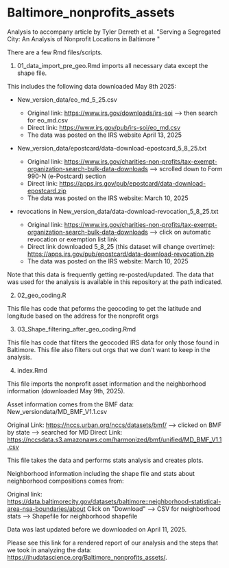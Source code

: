 # Baltimore_nonprofits_assets

Analysis to accompany article by Tyler Derreth et al. "Serving a Segregated City: An Analysis of Nonprofit Locations in Baltimore "

There are a few Rmd files/scripts.

1) 01_data_import_pre_geo.Rmd imports all necessary data except the shape file.

This includes the following data downloaded May 8th 2025:

- New_version_data/eo_md_5_25.csv
  - Original link:  https://www.irs.gov/downloads/irs-soi --> then search for eo_md.csv
  - Direct link: https://www.irs.gov/pub/irs-soi/eo_md.csv
  - The data was posted on the IRS website April 13, 2025

- New_version_data/epostcard/data-download-epostcard_5_8_25.txt
  - Original link: https://www.irs.gov/charities-non-profits/tax-exempt-organization-search-bulk-data-downloads --> scrolled down to Form 990-N (e-Postcard) section
  - Direct link: https://apps.irs.gov/pub/epostcard/data-download-epostcard.zip 
  - The data was posted on the IRS website: March 10, 2025
 
- revocations in New_version_data/data-download-revocation_5_8_25.txt
  - Original link: https://www.irs.gov/charities-non-profits/tax-exempt-organization-search-bulk-data-downloads --> click on automatic revocation or exemption list link
  - Direct link downloaded 5_8_25 (this dataset will change overtime): https://apps.irs.gov/pub/epostcard/data-download-revocation.zip
  - The data was posted on the IRS website: March 10, 2025


Note that this data is frequently getting re-posted/updated. The data that was used for the analysis is available in this repository at the path indicated.

2) 02_geo_coding.R 

This file has code that peforms the geocoding to get the latitude and longitude based on the address for the nonprofit orgs

3) 03_Shape_filtering_after_geo_coding.Rmd

This file has code that filters the geocoded IRS data for only those found in Baltimore. This file also filters out orgs that we don't want to keep in the analysis.

4) index.Rmd

This file imports the nonprofit asset information and the neighborhood information (downloaded May 9th, 2025).

Asset information comes from the BMF data: New_versiondata/MD_BMF_V1.1.csv

Original Link: https://nccs.urban.org/nccs/datasets/bmf/ --> clicked on BMF by state --> searched for MD
Direct Link:  https://nccsdata.s3.amazonaws.com/harmonized/bmf/unified/MD_BMF_V1.1.csv  

This file takes the data and performs stats analysis and creates plots.

Neighborhood information including the shape file and stats about neighborhood compositions comes from:

Original link: https://data.baltimorecity.gov/datasets/baltimore::neighborhood-statistical-area-nsa-boundaries/about
Click on "Download" --> CSV for neighborhood stats 
                    --> Shapefile for neighborhood shapefile

Data was last updated before we downloaded on April 11, 2025.

Please see this link for a rendered report of our analysis and the steps that we took in analyzing the data: https://jhudatascience.org/Baltimore_nonprofits_assets/. 
